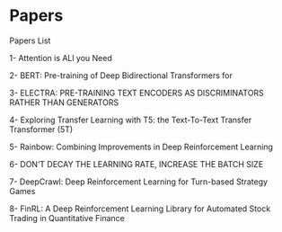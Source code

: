 # Papers

Papers List

1- Attention is ALl you Need

2- BERT: Pre-training of Deep Bidirectional Transformers for

3- ELECTRA: PRE-TRAINING TEXT ENCODERS AS DISCRIMINATORS RATHER THAN GENERATORS

4- Exploring Transfer Learning with T5: the Text-To-Text Transfer Transformer (5T)

5- Rainbow: Combining Improvements in Deep Reinforcement Learning

6- DON’T DECAY THE LEARNING RATE, INCREASE THE BATCH SIZE

7- DeepCrawl: Deep Reinforcement Learning for Turn-based Strategy Games

8- FinRL: A Deep Reinforcement Learning Library for Automated Stock Trading in Quantitative Finance
